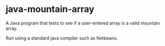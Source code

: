 # java-mountain-array
A Java program that tests to see if a user-entered array is a valid mountain array.

Run using a standard java compiler such as Netbeans.

